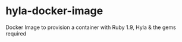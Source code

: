 # hyla-docker-image
Docker Image to provision a container with Ruby 1.9, Hyla &amp; the gems required
